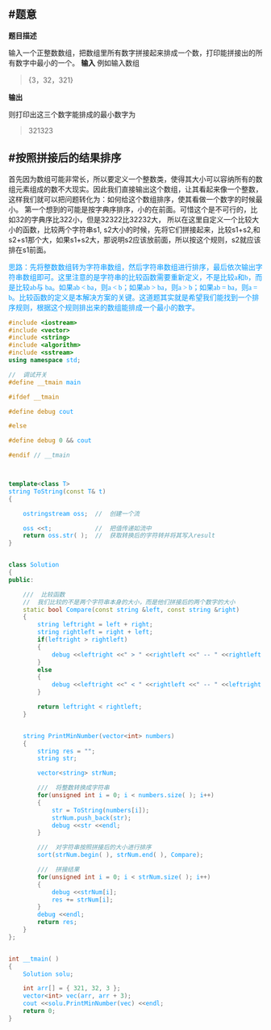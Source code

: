 


#题意
-------

**题目描述**


输入一个正整数数组，把数组里所有数字拼接起来排成一个数，打印能拼接出的所有数字中最小的一个。
**输入**
例如输入数组

>{3，32，321}

**输出**

则打印出这三个数字能排成的最小数字为

>321323

#按照拼接后的结果排序
-------
首先因为数组可能非常长，所以要定义一个整数类，使得其大小可以容纳所有的数组元素组成的数不大现实。因此我们直接输出这个数组，让其看起来像一个整数，这样我们就可以把问题转化为：如何给这个数组排序，使其看做一个数字的时候最小。
第一个想到的可能是按字典序排序，小的在前面。可惜这个是不可行的，比如32的字典序比322小，但是32322比32232大，
所以在这里自定义一个比较大小的函数，比较两个字符串s1, s2大小的时候，先将它们拼接起来，比较s1+s2,和s2+s1那个大，如果s1+s2大，那说明s2应该放前面，所以按这个规则，s2就应该排在s1前面。

<font color=#0099ff face="黑体"> 思路：先将整数数组转为字符串数组，然后字符串数组进行排序，最后依次输出字符串数组即可。这里注意的是字符串的比较函数需要重新定义，不是比较a和b，而是比较ab与 ba。如果ab < ba，则a < b；如果ab > ba，则a > b；如果ab = ba，则a = b。比较函数的定义是本解决方案的关键。这道题其实就是希望我们能找到一个排序规则，根据这个规则排出来的数组能排成一个最小的数字。<font>

```cpp
#include <iostream>
#include <vector>
#include <string>
#include <algorithm>
#include <sstream>
using namespace std;

//  调试开关
#define __tmain main

#ifdef __tmain

#define debug cout

#else

#define debug 0 && cout

#endif // __tmain



template<class T>
string ToString(const T& t)
{

    ostringstream oss;  //  创建一个流

    oss <<t;            //  把值传递如流中
    return oss.str( );  //  获取转换后的字符转并将其写入result
}


class Solution
{
public:

    ///  比较函数
    //  我们比较的不是两个字符串本身的大小，而是他们拼接后的两个数字的大小
    static bool Compare(const string &left, const string &right)
    {
        string leftright = left + right;
        string rightleft = right + left;
        if(leftright > rightleft)
        {
            debug <<leftright <<" > " <<rightleft <<" -- " <<rightleft <<endl;
        }
        else
        {
            debug <<leftright <<" < " <<rightleft <<" -- " <<leftright <<endl;
        }

        return leftright < rightleft;
    }


    string PrintMinNumber(vector<int> numbers)
    {
        string res = "";
        string str;

        vector<string> strNum;

        ///  将整数转换成字符串
        for(unsigned int i = 0; i < numbers.size( ); i++)
        {
            str = ToString(numbers[i]);
            strNum.push_back(str);
            debug <<str <<endl;
        }

        ///  对字符串按照拼接后的大小进行排序
        sort(strNum.begin( ), strNum.end( ), Compare);

        ///  拼接结果
        for(unsigned int i = 0; i < strNum.size( ); i++)
        {
            debug <<strNum[i];
            res += strNum[i];
        }
        debug <<endl;
        return res;
    }
};


int __tmain( )
{
    Solution solu;

    int arr[] = { 321, 32, 3 };
    vector<int> vec(arr, arr + 3);
    cout <<solu.PrintMinNumber(vec) <<endl;
    return 0;
}
```
